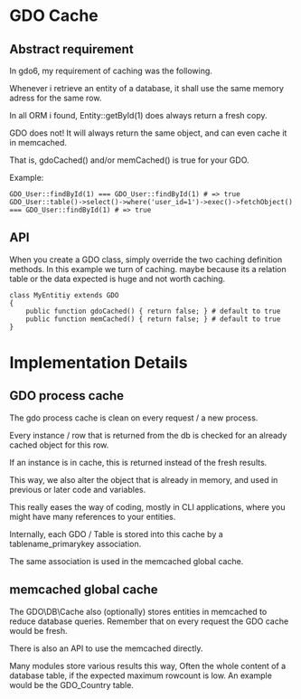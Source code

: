 # GDO Cache

## Abstract requirement

In gdo6, my requirement of caching was the following.

Whenever i retrieve an entity of a database, it shall use the same memory adress for the same row.

In all ORM i found, Entity::getById(1) does always return a fresh copy.

GDO does not! It will always return the same object, and can even cache it in memcached.

That is, gdoCached() and/or memCached() is true for your GDO.


Example:

    GDO_User::findById(1) === GDO_User::findById(1) # => true
    GDO_User::table()->select()->where('user_id=1')->exec()->fetchObject() === GDO_User::findById(1) # => true

## API

When you create a GDO class, simply override the two caching definition methods.
In this example we turn of caching. maybe because its a relation table or the data expected is huge and not worth caching.

    class MyEntitiy extends GDO
    {
    	public function gdoCached() { return false; } # default to true
    	public function memCached() { return false; } # default to true
    }


# Implementation Details

## GDO process cache

The gdo process cache is clean on every request / a new process.

Every instance / row that is returned from the db is checked for an already cached object for this row.

If an instance is in cache, this is returned instead of the fresh results.

This way, we also alter the object that is already in memory, and used in previous or later code and variables.

This really eases the way of coding, mostly in CLI applications, where you might have many references to your entities.

Internally, each GDO / Table is stored into this cache by a tablename_primarykey association.

The same association is used in the memcached global cache. 


## memcached global cache

The GDO\DB\Cache also (optionally) stores entities in memcached to reduce database queries. Remember that on every request the GDO cache would be fresh.

There is also an API to use the memcached directly.

Many modules store various results this way, Often the whole content of a database table, if the expected maximum rowcount is low. An example would be the GDO_Country table.
